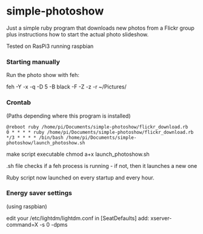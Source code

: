 # simple-photoshow

Just a simple ruby program that downloads new photos from a Flickr group plus instructions how to start the actual photo slideshow.

Tested on RasPi3 running raspbian


### Starting manually

Run the photo show with feh:

feh -Y -x -q -D 5 -B black -F -Z -z -r ~/Pictures/

### Crontab
(Paths depending where this program is installed)
```
@reboot ruby /home/pi/Documents/simple-photoshow/flickr_download.rb
0 * * * * ruby /home/pi/Documents/simple-photoshow/flickr_download.rb
*/3 * * * * /bin/bash /home/pi/Documents/simple-photoshow/launch_photoshow.sh
```
make script executable
chmod a+x launch_photoshow.sh

.sh file checks if a feh process is running - if not, then it launches a new one

Ruby script now launched on every startup and every hour.

### Energy saver settings

(using raspbian)

edit your /etc/lightdm/lightdm.conf
in [SeatDefaults] add:
xserver-command=X -s 0 -dpms
